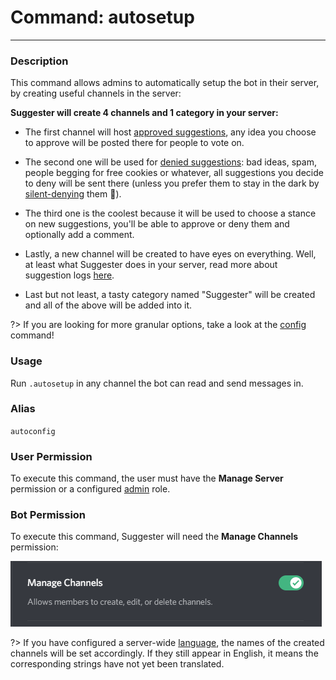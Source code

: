 # Command: autosetup
---
### Description
This command allows admins to automatically setup the bot in their server, by creating useful channels in the server:

**Suggester will create 4 channels and 1 category in your server:**
- The first channel will host [approved suggestions](/config/suggestions.md), any idea you choose to approve will be posted there for people to vote on.
- The second one will be used for [denied suggestions](/config/denied.md): bad ideas, spam, people begging for free cookies or whatever, all suggestions you decide to deny will be sent there (unless you prefer them to stay in the dark by [silent-denying](/staff/silentdeny.md) them 👀).
- The third one is the coolest because it will be used to choose a stance on new suggestions, you'll be able to approve or deny them and optionally add a comment.
- Lastly, a new channel will be created to have eyes on everything. Well, at least what Suggester does in your server, read more about suggestion logs [here](/config/logs.md). 

- Last but not least, a tasty category named "Suggester" will be created and all of the above will be added into it.

?> If you are looking for more granular options, take a look at the [config](/config/configuration.md) command!

### Usage
Run `.autosetup` in any channel the bot can read and send messages in.

### Alias
`autoconfig`

### User Permission
To execute this command, the user must have the **Manage Server** permission or a configured [admin](/config/adminroles.md) role.

### Bot Permission
To execute this command, Suggester will need the **Manage Channels** permission:

![Manage Channels Permission](../images/manage-channels.png)

?> If you have configured a server-wide [language](/config/locale.md), the names of the created channels will be set accordingly. If they still appear in English, it means the corresponding strings have not yet been translated.